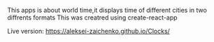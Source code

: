 This apps is about world time,it displays time of different cities in two diffrents formats
This was creatred using create-react-app

Live version: https://aleksei-zaichenko.github.io/Clocks/
